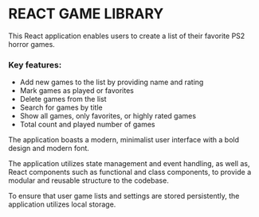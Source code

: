 # REACT GAME LIBRARY
This React application enables users to create a list of their favorite PS2 horror games. 

### Key features:
- Add new games to the list by providing name and rating
- Mark games as played or favorites
- Delete games from the list
- Search for games by title
- Show all games, only favorites, or highly rated games
- Total count and played number of games
      
The application boasts a modern, minimalist user interface with a bold design and modern font.

The application utilizes state management and event handling, as well as, React components such as functional and class components, to provide a modular and reusable structure to the codebase.

To ensure that user game lists and settings are stored persistently, the application utilizes local storage.